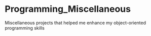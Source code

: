 # Programming_Miscellaneous
Miscellaneous projects that helped me enhance my object-oriented programming skills 
